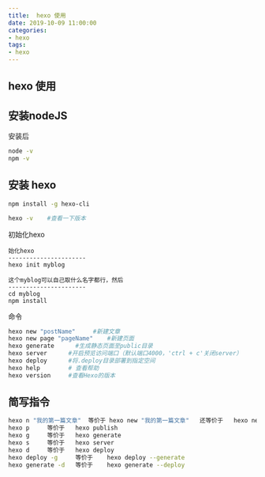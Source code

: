 ```yaml
---
title:  hexo 使用
date: 2019-10-09 11:00:00
categories: 
- hexo
tags:
- hexo
---
```


## hexo 使用

## 安装nodeJS

安装后

```bash
node -v
npm -v
```



## 安装 hexo

```bash
npm install -g hexo-cli

hexo -v    #查看一下版本
```



初始化hexo

```
始化hexo
----------------------
hexo init myblog

这个myblog可以自己取什么名字都行，然后
----------------------
cd myblog
npm install

```



命令

```bash
hexo new "postName"     #新建文章
hexo new page "pageName"    #新建页面
hexo generate      #生成静态页面至public目录
hexo server      #开启预览访问端口（默认端口4000，'ctrl + c'关闭server）
hexo deploy      #将.deploy目录部署到指定空间
hexo help        # 查看帮助
hexo version     #查看Hexo的版本
```

## 简写指令

```bash
hexo n "我的第一篇文章"  等价于 hexo new "我的第一篇文章"   还等价于   hexo new post "我的第一篇文章"
hexo p     等价于   hexo publish
hexo g     等价于   hexo generate
hexo s     等价于   hexo server
hexo d     等价于   hexo deploy
hexo deploy -g     等价于    hexo deploy --generate
hexo generate -d   等价于    hexo generate --deploy
```


